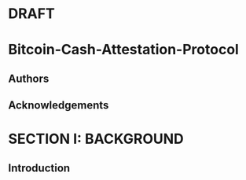 # DRAFT
# Bitcoin-Cash-Attestation-Protocol

## Authors

## Acknowledgements

# SECTION I: BACKGROUND
## Introduction
